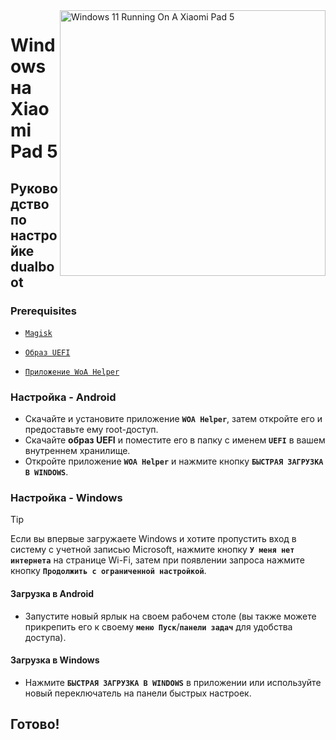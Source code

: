 <img align="right" src="https://raw.githubusercontent.com/erdilS/Port-Windows-11-Xiaomi-Pad-5/main/nabu.png" width="425" alt="Windows 11 Running On A Xiaomi Pad 5">

# Windows на Xiaomi Pad 5

## Руководство по настройке dualboot

### Prerequisites
- [```Magisk```](https://github.com/topjohnwu/Magisk/releases/latest)

- [```Образ UEFI```](https://github.com/erdilS/Port-Windows-11-Xiaomi-Pad-5/releases/download/UEFI/uefi-v3.img)

- [```Приложение WoA Helper```](https://github.com/Marius586/WoA-Helper-update/releases/tag/WOA)

### Настройка - Android
- Скачайте и установите приложение **`WOA Helper`**, затем откройте его и предоставьте ему root-доступ.
- Скачайте **образ UEFI** и поместите его в папку с именем **`UEFI`** в вашем внутреннем хранилище.
- Откройте приложение **`WOA Helper`** и нажмите кнопку **`БЫСТРАЯ ЗАГРУЗКА В WINDOWS`**.

### Настройка - Windows
> [!Tip]
> Если вы впервые загружаете Windows и хотите пропустить вход в систему с учетной записью Microsoft, нажмите кнопку **`У меня нет интернета`** на странице Wi-Fi, затем при появлении запроса нажмите кнопку **`Продолжить с ограниченной настройкой`**.

#### Загрузка в Android
- Запустите новый ярлык на своем рабочем столе (вы также можете прикрепить его к своему **`меню Пуск`**/**`панели задач`** для удобства доступа).

#### Загрузка в Windows
- Нажмите **`БЫСТРАЯ ЗАГРУЗКА В WINDOWS`** в приложении или используйте новый переключатель на панели быстрых настроек.
  
## Готово!
